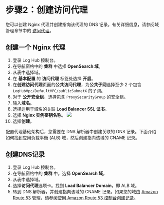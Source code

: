 # 步骤2：创建访问代理
您可以创建 Nginx 代理并创建指向该代理的 DNS 记录。有关详细信息，请参阅域管理章节中的 [访问代理](../domains/proxy.md)。

## 创建一个 Nginx 代理

1. 登录 Log Hub 控制台。
2. 在导航窗格中的 **集群** 中选择 **OpenSearch 域**。
3. 从表中选择域。
4. 在 **基本配置** 的 **访问代理** 标签处选择 **开启**。
5. 在**创建访问代理**页面的**公共访问代理**，为**公共子网**选择至少 2 个包含 `LogHubVpc/DefaultVPC/publicSubnetX` 的子网。
6. 对于 **公开安全组**，选择包含 `ProxySecurityGroup` 的安全组。
7. 输入**域名**。
8. 选择适用于域名的关联 **Load Balancer SSL 证书**。
9. 选择 **Nginx 实例密钥名称**。
    ![](../../images/domain/proxy.png)
10. 选择**创建**。

配置代理基础架构后，您需要在 DNS 解析器中创建关联的 DNS 记录。下面介绍如何找到应用负载平衡 (ALB) 域，然后创建指向该域的 CNAME 记录。

## 创建DNS记录

1. 登录 Log Hub 控制台。
2. 在导航窗格中的 **集群** 中，选择 **OpenSearch 域**。
3. 从表中选择域。
4. 选择**访问代理**选项卡。找到 **Load Balancer Domain**，即 ALB 域。
5. 转到 DNS 解析器，并创建指向该域的 CNAME 记录。如果您的域由 [Amazon Route 53][route53] 管理，请参阅[使用 Amazon Route 53 控制台创建记录][createrecords]。


[route53]: https://aws.amazon.com/route53/
[createrecords]: https://docs.aws.amazon.com/Route53/latest/DeveloperGuide/resource-record-sets-creating.html
